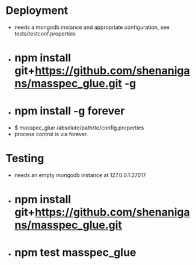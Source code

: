 


Deployment
==========
* needs a mongodb instance and appropriate configuration, see tests/testconf.properties
* # npm install git+https://github.com/shenanigans/masspec_glue.git -g
* # npm install -g forever
* $ masspec_glue /absolute/path/to/config.properties
* process control is via forever.

Testing
=======
* needs an empty mongodb instance at 127.0.0.1:27017
* # npm install git+https://github.com/shenanigans/masspec_glue.git
* # npm test masspec_glue

